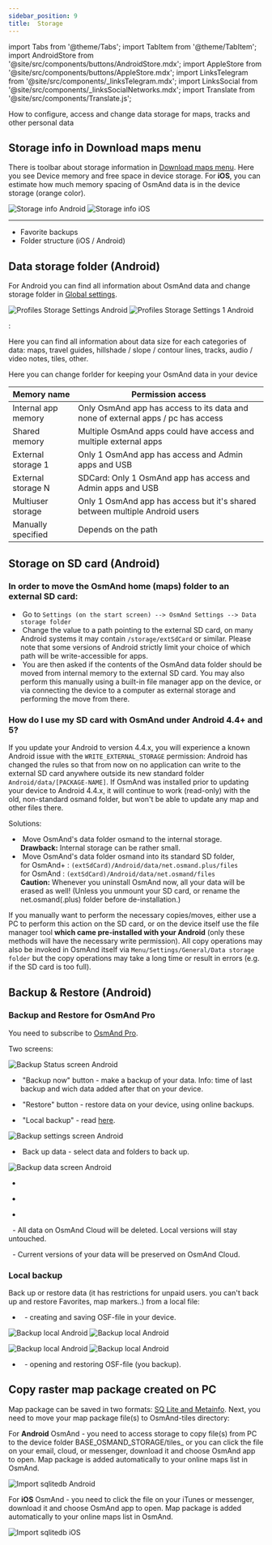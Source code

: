 ```yaml
---
sidebar_position: 9
title:  Storage
---
```


import Tabs from '@theme/Tabs';
import TabItem from '@theme/TabItem';
import AndroidStore from '@site/src/components/buttons/AndroidStore.mdx';
import AppleStore from '@site/src/components/buttons/AppleStore.mdx';
import LinksTelegram from '@site/src/components/_linksTelegram.mdx';
import LinksSocial from '@site/src/components/_linksSocialNetworks.mdx';
import Translate from '@site/src/components/Translate.js';

How to configure, access and change data storage for maps, tracks and other personal data

## Storage info in Download maps menu

There is toolbar about storage information in [Download maps menu](/docs/documentation/personal/maps#download-maps-maps). Here you see Device memory and free space in device storage. 
For **iOS**, you can estimate how much memory spacing of OsmAnd data is in the device storage (orange color).

<Translate android="true" ids="android_button_seq"/> <Translate android="true" ids="shared_string_menu,welmode_download_maps,download_tab_downloads"/>

<p> </p>

<Translate ios="true" ids="ios_button_seq"/> <Translate ios="true" ids="menu,res_mapsres"/>

<p> </p>

![Storage info Android](@site/static/img/personal/maps/maps_menu_local_vector_android.png) ![Storage info iOS](@site/static/img/personal/maps/maps_menu_local_vector_ios.png)

___________________________

- Favorite backups
- Folder structure (iOS / Android)


## Data storage folder (Android)

For Android you can find all information about OsmAnd data and change storage folder in [Global settings](/docs/documentation/personal/global-settings#data-storage-folder-android).

<Translate android="true" ids="android_button_seq"/> <Translate android="true" ids="shared_string_menu,shared_string_settings,osmand_settings,application_dir"/>

<p> </p>

![Profiles Storage Settings Android](@site/static/img/personal/profiles/general_settings_storage_android.png) ![Profiles Storage Settings 1 Android](@site/static/img/personal/profiles/general_settings_storage_1_android.png)

**<Translate android="true" ids="shared_string_osmand_usage"/>**:

Here you can find all information about data size for each categories of data: maps, travel guides, hillshade / slope / contour lines, tracks, audio / video notes, tiles, other.

**<Translate android="true" ids="change_data_storage_folder"/>**

Here you can change forlder for keeping your OsmAnd data in your device

Memory name | Permission access
|-----------|------------------|
| Internal app memory | Only OsmAnd app has access to its data and none of external apps / pc has access| 
| Shared memory | Multiple OsmAnd apps could have access and multiple external apps |
| External storage 1 | Only 1 OsmAnd app has access and Admin apps and USB |
| External storage N | SDCard: Only 1 OsmAnd app has access and Admin apps and USB |
| Multiuser storage | Only 1 OsmAnd app has access but it's shared between multiple Android users |
| Manually specified | Depends on the path |


## Storage on SD card (Android)

### In order to move the OsmAnd home (maps) folder to an external SD card:

-   &nbsp;Go to `Settings (on the start screen) --> OsmAnd Settings --> Data
    storage folder`
-   &nbsp;Change the value to a path pointing to the external SD card, on many
    Android systems it may contain `/storage/extSdCard` or similar.
    Please note that some versions of Android strictly limit your choice
    of which path will be write-accessible for apps.
-   &nbsp;You are then asked if the contents of the OsmAnd data folder should be moved from
    internal memory to the external SD card.
    You may also perform this manually using a built-in file manager app on the device, or via
    connecting the device to a computer as external storage and performing the move from there.

### How do I use my SD card with OsmAnd under Android 4.4+ and 5?

If you update your Android to version 4.4.x, you will experience a known
Android issue with the `WRITE_EXTERNAL_STORAGE` permission: Android has
changed the rules so that from now on no application can write to the
external SD card anywhere outside its new standard folder
`Android/data/[PACKAGE-NAME]`. If OsmAnd was installed prior to updating
your device to Android 4.4.x, it will continue to work (read-only) with
the old, non-standard osmand folder, but won't be able to update any map
and other files there.

Solutions:

-   &nbsp;Move OsmAnd's data folder osmand to the internal storage. \
     **Drawback:** Internal storage can be rather small.
-   &nbsp;Move OsmAnd's data folder osmand into its standard SD folder, \
    for OsmAnd+ : `(extSdCard)/Android/data/net.osmand.plus/files` \
    for OsmAnd : `(extSdCard)/Android/data/net.osmand/files` \
     **Caution:** Whenever you uninstall OsmAnd now, all your data will
    be erased as well! (Unless you unmount your SD card, or rename the
    net.osmand(.plus) folder before de-installation.)

If you manually want to perform the necessary copies/moves, either use a
PC to perform this action on the SD card, or on the device itself use
the file manager tool **which came pre-installed with your Android**
(only these methods will have the necessary write permission). All copy operations
may also be invoked in OsmAnd itself via `Menu/Settings/General/Data
storage folder` but the copy operations may take a long time or result in
errors (e.g. if the SD card is too full).


## Backup & Restore (Android)

### Backup and Restore for OsmAnd Pro

You need to subscribe to [OsmAnd Pro](/docs/documentation/purchases/android#free-and-paid-features).

<Translate android="true" ids="android_button_seq"/> <Translate android="true" ids="shared_string_menu,shared_string_settings,backup_and_restore"/>

<p> </p>

Two screens:

**<Translate android="true" ids="shared_string_status"/>**

![Backup Status screen Android](@site/static/img/personal/backup/backup_status_screen_android.png)

- &nbsp;"Backup now" button - make a backup of your data. Info: time of last backup and wich data added after that on your device.

- &nbsp;"Restore" button - restore data on your device, using online backups.

- &nbsp;"Local backup" - read [here](/docs/documentation/personal/storage#local-backup).

**<Translate android="true" ids="shared_string_settings"/>**

![Backup settings screen Android](@site/static/img/personal/backup/backup_settings_screen_android.png)

- &nbsp;Back up data - select data and folders to back up.

![Backup data screen Android](@site/static/img/personal/backup/backup_data_screen_android.png)

- &nbsp;<Translate android="true" ids="backup_version_history"/>

<Translate android="true" ids="backup_storage_taken"/>

- &nbsp;<Translate android="true" ids="login_account"/>

- &nbsp;<Translate android="true" ids="backup_danger_zone"/>

&nbsp;<Translate android="true" ids="backup_delete_all_data"/> - All data on OsmAnd Cloud will be deleted. Local versions will stay untouched.

&nbsp;<Translate android="true" ids="backup_delete_old_data"/> - Current versions of your data will be preserved on OsmAnd Cloud.


### Local backup

Back up or restore data (it has restrictions for unpaid users. you can't back up and restore Favorites, map markers..) from a local file:

<Translate android="true" ids="android_button_seq"/> <Translate android="true" ids="shared_string_menu,shared_string_settings,backup_and_restore,local_backup"/>

<p> </p>

- &nbsp;<Translate android="true" ids="backup_into_file"/> - creating and saving OSF-file in your device.

![Backup local Android](@site/static/img/personal/backup/backup_local_android.png) ![Backup local Android](@site/static/img/personal/backup/backup_local_1_android.png)

![Backup local Android](@site/static/img/personal/backup/backup_local_2_android.png) ![Backup local Android](@site/static/img/personal/backup/backup_local_3_android.png)

- &nbsp;<Translate android="true" ids="restore_from_file"/> - opening and restoring OSF-file (you backup).


## Copy raster map package created on PC 

Map package can be saved in two formats: [SQ Lite and Metainfo](/docs/documentation/map/raster-maps#sqlite-vs-metainfo-sources).
Next, you need to move your map package file(s) to OsmAnd-tiles directory:

For **Android** OsmAnd - you need to access storage to copy file(s) from PC to the device folder BASE_OSMAND_STORAGE/tiles_ or you can click the file on your email, cloud, or messenger, download it and choose OsmAnd app to open. Map package is added automatically to your online maps list in OsmAnd.

![Import sqlitedb Android](@site/static/img/plugins/online-maps/import-sqlitedb-android.png)

For **iOS** OsmAnd - you need to click the file on your iTunes or messenger, download it and choose OsmAnd app to open. Map package is added automatically to your online maps list in OsmAnd.

![Import sqlitedb iOS](@site/static/img/plugins/online-maps/import-sqlitedb-ios.png)

